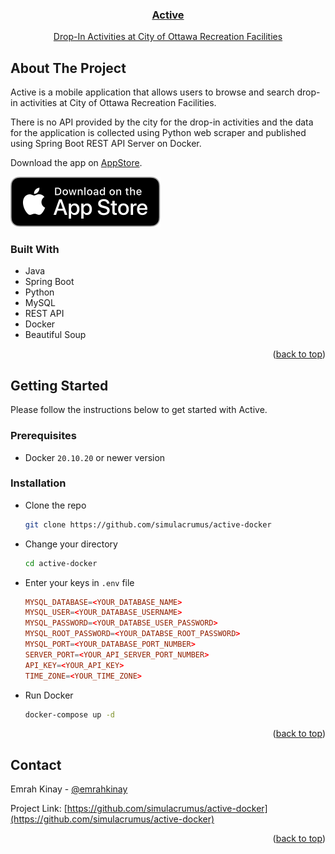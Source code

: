 <!-- Author: Emrah Kinay -->
<a name="readme-top"></a>
<div align="center">
  <a href="https://apps.apple.com/ca/app/active/id6445869038">
        <h3 align="center">Active</h3>
        <p align="center">Drop-In Activities at City of Ottawa Recreation Facilities</p>
  </a>
</div>

## About The Project
Active is a mobile application that allows users to browse and search drop-in activities at City of Ottawa Recreation Facilities.

There is no API provided by the city for the drop-in activities and the data for the application is collected using Python web scraper and published using Spring Boot REST API Server on Docker.


Download the app on [AppStore](https://apps.apple.com/ca/app/active/id6445869038).
<div align="left">
  <a href="https://apps.apple.com/ca/app/active/id6445869038">
    <img src="https://raw.githubusercontent.com/simulacrumus/active-docker/b34e74ed74f9a552ceac620087c1eb40eb67a312/Download_on_the_App_Store_Badge_US-UK_RGB_blk_092917.svg" alt="AppStore Download">
  </a>
</div>

### Built With

* Java
* Spring Boot
* Python
* MySQL
* REST API
* Docker
* Beautiful Soup

<p align="right">(<a href="#readme-top">back to top</a>)</p>

## Getting Started

Please follow the instructions below to get started with Active.

### Prerequisites
* Docker `20.10.20` or newer version

### Installation
* Clone the repo
    ```sh
    git clone https://github.com/simulacrumus/active-docker
    ```
* Change your directory
    ```sh
    cd active-docker
    ```
* Enter your keys in `.env` file
    ```conf
    MYSQL_DATABASE=<YOUR_DATABASE_NAME>
    MYSQL_USER=<YOUR_DATABASE_USERNAME>
    MYSQL_PASSWORD=<YOUR_DATABSE_USER_PASSWORD>
    MYSQL_ROOT_PASSWORD=<YOUR_DATABSE_ROOT_PASSWORD>
    MYSQL_PORT=<YOUR_DATABASE_PORT_NUMBER>
    SERVER_PORT=<YOUR_API_SERVER_PORT_NUMBER>
    API_KEY=<YOUR_API_KEY>
    TIME_ZONE=<YOUR_TIME_ZONE>
    ```
* Run Docker
    ```sh
   docker-compose up -d
   ```

<p align="right">(<a href="#readme-top">back to top</a>)</p>

## Contact

Emrah Kinay - [@emrahkinay](https://www.linkedin.com/in/emrahkinay/)

Project Link: [https://github.com/simulacrumus/active-docker](https://github.com/simulacrumus/active-docker)

<p align="right">(<a href="#readme-top">back to top</a>)</p>